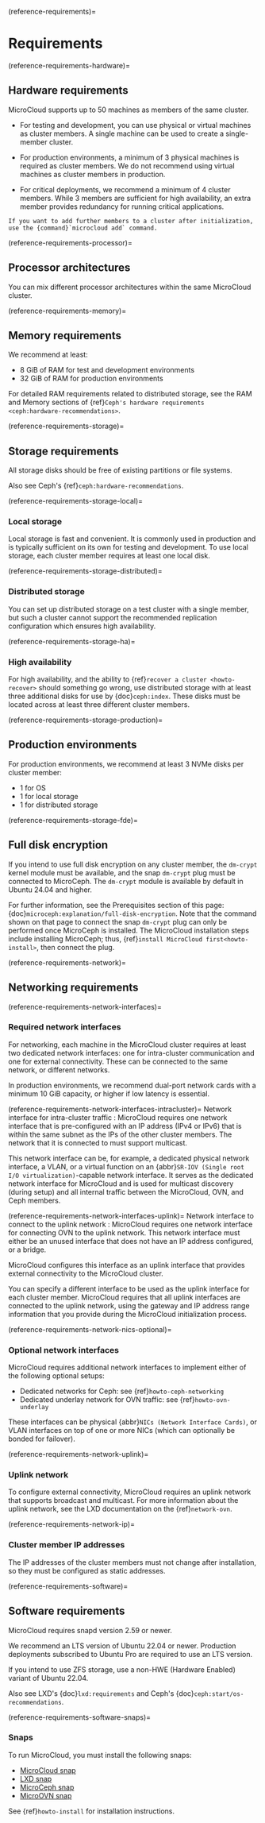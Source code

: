 
(reference-requirements)=
# Requirements

(reference-requirements-hardware)=
## Hardware requirements

MicroCloud supports up to 50 machines as members of the same cluster.

- For testing and development, you can use physical or virtual machines as cluster members. A single machine can be used to create a single-member cluster.

- For production environments, a minimum of 3 physical machines is required as cluster members. We do not recommend using virtual machines as cluster members in production.

- For critical deployments, we recommend a minimum of 4 cluster members. While 3 members are sufficient for high availability, an extra member provides redundancy for running critical applications.

```{tip}
If you want to add further members to a cluster after initialization, use the {command}`microcloud add` command.
```

(reference-requirements-processor)=
## Processor architectures

You can mix different processor architectures within the same MicroCloud cluster.

(reference-requirements-memory)=
## Memory requirements

We recommend at least:

- 8 GiB of RAM for test and development environments
- 32 GiB of RAM for production environments

For detailed RAM requirements related to distributed storage, see the RAM and Memory sections of {ref}`Ceph's hardware requirements <ceph:hardware-recommendations>`.

(reference-requirements-storage)=
## Storage requirements

All storage disks should be free of existing partitions or file systems.

Also see Ceph's {ref}`ceph:hardware-recommendations`.

(reference-requirements-storage-local)=
### Local storage

Local storage is fast and convenient. It is commonly used in production and is typically sufficient on its own for testing and development. To use local storage, each cluster member requires at least one local disk.

(reference-requirements-storage-distributed)=
### Distributed storage

You can set up distributed storage on a test cluster with a single member, but such a cluster cannot support the recommended replication configuration which ensures high availability.

(reference-requirements-storage-ha)=
### High availability

For high availability, and the ability to {ref}`recover a cluster <howto-recover>` should something go wrong, use distributed storage with at least three additional disks for use by {doc}`ceph:index`. These disks must be located across at least three different cluster members.

(reference-requirements-storage-production)=
## Production environments

For production environments, we recommend at least 3 NVMe disks per cluster member:
- 1 for OS
- 1 for local storage
- 1 for distributed storage

(reference-requirements-storage-fde)=
## Full disk encryption

If you intend to use full disk encryption on any cluster member, the `dm-crypt` kernel module must be available, and the snap `dm-crypt` plug must be connected to MicroCeph. The `dm-crypt` module is available by default in Ubuntu 24.04 and higher.

For further information, see the Prerequisites section of this page: {doc}`microceph:explanation/full-disk-encryption`. Note that the command shown on that page to connect the snap `dm-crypt` plug can only be performed once MicroCeph is installed. The MicroCloud installation steps include installing MicroCeph; thus, {ref}`install MicroCloud first<howto-install>`, then connect the plug.

(reference-requirements-network)=
## Networking requirements

(reference-requirements-network-interfaces)=
### Required network interfaces

For networking, each machine in the MicroCloud cluster requires at least two dedicated network interfaces: one for intra-cluster communication and one for external connectivity. These can be connected to the same network, or different networks.

In production environments, we recommend dual-port network cards with a minimum 10 GiB capacity, or higher if low latency is essential.

(reference-requirements-network-interfaces-intracluster)=
Network interface for intra-cluster traffic
:  MicroCloud requires one network interface that is pre-configured with an IP address (IPv4 or IPv6) that is within the same subnet as the IPs of the other cluster members. The network that it is connected to must support multicast.

   This network interface can be, for example, a dedicated physical network interface, a VLAN, or a virtual function on an {abbr}`SR-IOV (Single root I/O virtualization)`-capable network interface.
   It serves as the dedicated network interface for MicroCloud and is used for multicast discovery (during setup) and all internal traffic between the MicroCloud, OVN, and Ceph members.

(reference-requirements-network-interfaces-uplink)=
Network interface to connect to the uplink network
:  MicroCloud requires one network interface for connecting OVN to the uplink network.
   This network interface must either be an unused interface that does not have an IP address configured, or a bridge.

   MicroCloud configures this interface as an uplink interface that provides external connectivity to the MicroCloud cluster.

   You can specify a different interface to be used as the uplink interface for each cluster member.
   MicroCloud requires that all uplink interfaces are connected to the uplink network, using the gateway and IP address range information that you provide during the MicroCloud initialization process.

(reference-requirements-network-nics-optional)=
### Optional network interfaces

MicroCloud requires additional network interfaces to implement either of the following optional setups:

- Dedicated networks for Ceph: see {ref}`howto-ceph-networking`
- Dedicated underlay network for OVN traffic: see {ref}`howto-ovn-underlay`

These interfaces can be physical {abbr}`NICs (Network Interface Cards)`, or VLAN interfaces on top of one or more NICs (which can optionally be bonded for failover).

(reference-requirements-network-uplink)=
### Uplink network

To configure external connectivity, MicroCloud requires an uplink network that supports broadcast and multicast. For more information about the uplink network, see the LXD documentation on the {ref}`network-ovn`.

(reference-requirements-network-ip)=
### Cluster member IP addresses

The IP addresses of the cluster members must not change after installation, so they must be configured as static addresses.

(reference-requirements-software)=
## Software requirements

MicroCloud requires snapd version 2.59 or newer.

We recommend an LTS version of Ubuntu 22.04 or newer. Production deployments subscribed to Ubuntu Pro are required to use an LTS version.

If you intend to use ZFS storage, use a non-HWE (Hardware Enabled) variant of Ubuntu 22.04.

Also see LXD's {doc}`lxd:requirements` and Ceph's {doc}`ceph:start/os-recommendations`.

(reference-requirements-software-snaps)=
### Snaps

To run MicroCloud, you must install the following snaps:

- [MicroCloud snap](https://snapcraft.io/microcloud)
- [LXD snap](https://snapcraft.io/lxd)
- [MicroCeph snap](https://snapcraft.io/microceph)
- [MicroOVN snap](https://snapcraft.io/microovn)

See {ref}`howto-install` for installation instructions.
